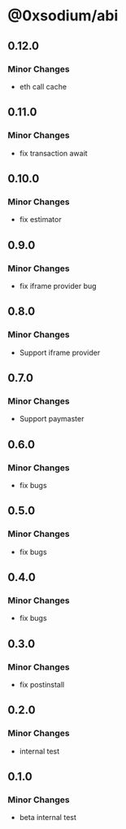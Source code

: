 # @0xsodium/abi

## 0.12.0

### Minor Changes

- eth call cache

## 0.11.0

### Minor Changes

- fix transaction await

## 0.10.0

### Minor Changes

- fix estimator

## 0.9.0

### Minor Changes

- fix iframe provider bug

## 0.8.0

### Minor Changes

- Support iframe provider

## 0.7.0

### Minor Changes

- Support paymaster

## 0.6.0

### Minor Changes

- fix bugs

## 0.5.0

### Minor Changes

- fix bugs

## 0.4.0

### Minor Changes

- fix bugs

## 0.3.0

### Minor Changes

- fix postinstall

## 0.2.0

### Minor Changes

- internal test

## 0.1.0

### Minor Changes

- beta internal test
